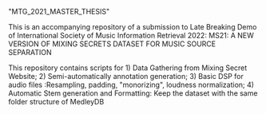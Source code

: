 "MTG_2021_MASTER_THESIS" 

This is an accompanying repository of a submission to Late Breaking Demo of International Society of Music Information Retrieval 2022: MS21: A NEW VERSION OF MIXING SECRETS DATASET FOR MUSIC SOURCE SEPARATION

This repository contains scripts for 1) Data Gathering from Mixing Secret Website; 2) Semi-automatically annotation generation; 3) Basic DSP for audio files :Resampling, padding, "monorizing", loudness normalization; 4) Automatic Stem generation and Formatting: Keep the dataset with the same folder structure of MedleyDB
